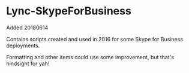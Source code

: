 # Lync-SkypeForBusiness
Added 20180614

Contains scripts created and used in 2016 for some Skype for Business deployments.

Formatting and other items could use some improvement, but that's hindsight for yah!
